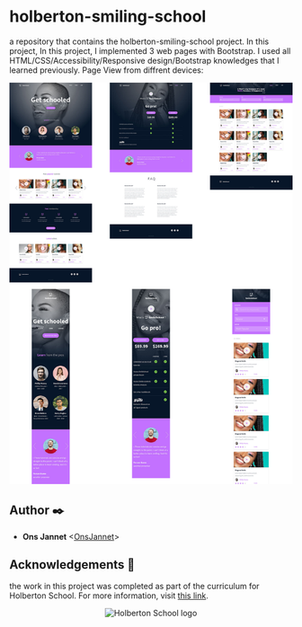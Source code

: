 # holberton-smiling-school

a repository that contains the holberton-smiling-school project.  In this project, In this project, I implemented 3 web pages with Bootstrap. I used all HTML/CSS/Accessibility/Responsive design/Bootstrap knowledges that I learned previously. 
Page View from diffrent devices:

<p align="center">
  <img src="alldevices.jpg"
       alt="Template">
</p>


## Author :black_nib:

* **Ons Jannet** <[OnsJannet](https://github.com/OnsJannet)>

## Acknowledgements :pray:

the work in this project was completed as part of the curriculum for
Holberton School. For more information, visit
[this link](https://www.holbertonschool.com/).

<p align="center">
  <img src="http://www.holbertonschool.com/holberton-logo.png"
       alt="Holberton School logo">
</p>